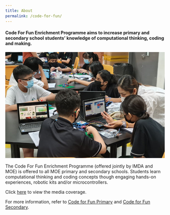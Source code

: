 ```yaml
---
title: About
permalink: /code-for-fun/
---
```

#### Code For Fun Enrichment Programme aims to increase primary and secondary school students’ knowledge of computational thinking, coding and making. 

![Students learning how to code](/images/cff/codeforfun1.jpg)

The Code For Fun Enrichment Programme (offered jointly by IMDA and MOE) is offered to all MOE primary and secondary schools. Students learn computational thinking and coding concepts though engaging hands-on experiences, robotic kits and/or microcontrollers.

Click [here](/stories/#codeforfun) to view the media coverage.

For more information, refer to [Code for Fun Primary](/code-for-fun/primary/) and [Code for Fun Secondary](/code-for-fun/secondary/).

